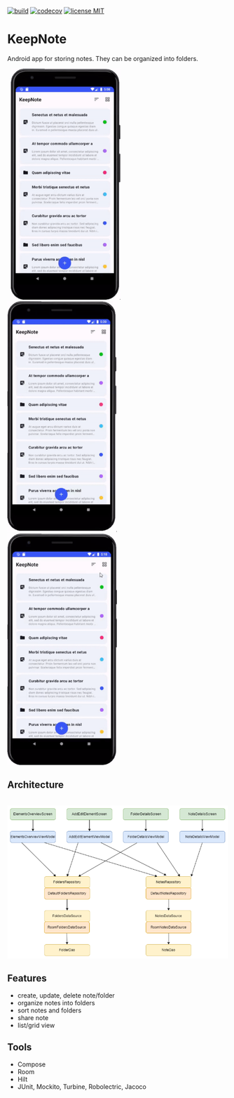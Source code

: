 <a href="https://github.com/gzaber/KeepNote/actions"><img src="https://img.shields.io/github/actions/workflow/status/gzaber/KeepNote/ci.yml" alt="build"></a>
<a href="https://codecov.io/gh/gzaber/KeepNote"><img src="https://codecov.io/gh/gzaber/KeepNote/branch/master/graph/badge.svg" alt="codecov"></a>
<a href="https://opensource.org/licenses/MIT"><img src="https://img.shields.io/github/license/gzaber/KeepNote" alt="license MIT"></a>

# KeepNote

Android app for storing notes. They can be organized into folders.

&nbsp;
[<img alt="video 1" width="250px" src=".images/rec1.gif" />](.images/rec1.gif)
&nbsp;
[<img alt="video 2" width="250px" src=".images/rec2.gif" />](.images/rec2.gif)
&nbsp;
[<img alt="video 3" width="250px" src=".images/rec3.gif" />](.images/rec3.gif)

## Architecture

&nbsp;
[<img alt="architecture" width="740px" src=".images/architecture.png" />](.images/architecture.png)

## Features

- create, update, delete note/folder
- organize notes into folders
- sort notes and folders
- share note
- list/grid view

## Tools

- Compose
- Room 
- Hilt
- JUnit, Mockito, Turbine, Robolectric, Jacoco
